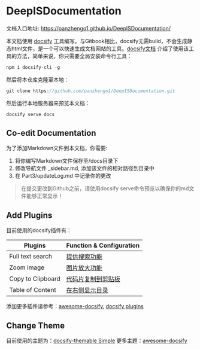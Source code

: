 # DeepISDocumentation
文档入口地址: https://panzhengo1.github.io/DeepISDocumentation/

本文档使用 [docsify](https://docsify.js.org/#/) 工具编写。与Gitbook相比，docsify无需build，不会生成静态html文件，是一个可以快速生成文档网站的工具。[docsify文档](https://docsify.js.org/#/quickstart) 介绍了使用该工具的方法，简单来说，你只需要全局安装命令行工具：

```javascript
npm i docsify-cli -g
```

然后将本仓库克隆至本地：

```javascript
git clone https://github.com/panzhengo1/DeepISDocumentation.git
```

然后运行本地服务器来预览本文档：
```javascript
docsify serve docs
```
## Co-edit Documentation
为了添加Markdown文件到本文档，你需要:
1. 将你编写Markdown文件保存至/docs目录下
2. 修改导航文件 _sidebar.md, 添加该文件的相对路径到目录中
3. 在 Part3/updateLog.md 中记录你的更改

> 在提交更改到Github之前，请使用docsify serve命令预览以确保你的md文件能够正常显示！


## Add Plugins
目前使用的docsify插件有：

|  Plugins    |   Function & Configuration   |
| ---- | ---- |
|   Full text search   |  [提供搜索功能](https://docsify.js.org/#/plugins?id=full-text-search)    |
|   Zoom image   |   [图片放大功能](https://docsify.js.org/#/plugins?id=zoom-image)   |
|   Copy to Clipboard   |   [代码片复制到剪贴板](https://docsify.js.org/#/plugins?id=copy-to-clipboard)   |
|   Table of Content   |  [在右侧显示目录](https://github.com/mrpotatoes/docsify-toc)    |

添加更多插件请参考：[awesome-docsify](https://github.com/docsifyjs/awesome-docsify#plugins),  [docsify plugins](https://docsify.js.org/#/plugins)

## Change Theme
目前使用的主题为：[docsify-themable Simple](https://jhildenbiddle.github.io/docsify-themeable/#/themes)
更多主题：[awesome-docsify](https://github.com/docsifyjs/awesome-docsify#themes)